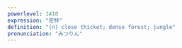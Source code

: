 ```yaml
---
powerlevel: 1410
expression: "密林"
definition: "(n) close thicket; dense forest; jungle"
pronunciation: "みつりん"
---
```

